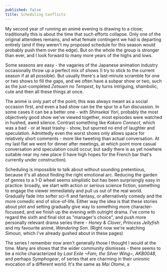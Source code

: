 ```yaml
---
published: false
title: Scheduling Conflicts
---
```


My second year of running an anim&eacute; evening is drawing to a close; traditionally this is about the time that such efforts collapse. Only one of the original attendees remains, and what female contingent we had is departing entirely (and if they weren't my proposed schedule for this season would probably push them over the edge). But on the whole the group is stronger than ever, and I look forward to many more years of the highs and lows.

Some seasons are easy - the vagaries of the Japanese animation industry occasionally throw up a perfect mix of shows (I try to stick to the current season if at all possible). But usually there's a last-minute scramble for one or two shows to fill the gaps, and we often have a subpar show or two, such as the just-completed *Zetsuen no Tempest*, by turns intriguing, shambolic, cute and then all these things at once.

The anim&eacute; is only part of the point; this was always meant as a social occasion first, and even a bad show can be the spur to a fun discussion. In some cases it can be a better one - with *Shinsekai Yori*, probably the most objectively good show we've viewed together, most episodes were watched in hushed, awed silence. Contrast something like *Kokoro Connect*, which was a bad - or at least trashy - show, but spurred no end of laughter and speculation. Admittedly even the worst shows only allows space for relatively short comments - more like tweeting than actual conversation. At my last flat we went for dinner after meetings, at which point more casual conversation and speculation could occur, but sadly there is as yet nowhere suitable near my new place (I have high hopes for the French bar that's currently under construction).

Scheduling is impossible to talk about without sounding pretentious, because it's all about finding the right emotional arc. Reducing the garden of genres to a 1-D wheel seems simplistic but has been surprisingly easy in practice: broadly, we start with action or serious science fiction, something to engage the viewer immediately and pull us out of the real world. Gradually fade into softer sci-fi and fantasy, or alternatively comedy and the more comedic end of slice-of-life. Either way the idea is that these stories about plot and  setting gradually give way to something more character-focussed, and we finish up the evening with outright drama. I've come to regard the sixth and final slot as "manager's choice", and push more personally relevant drama series there - *Honey & Clover*, *Princess Jellyfish* and my favourite anim&eacute;, *Wandering Son*. (Right now we're watching *Simoun*, which I've already gushed about in these pages)

The series I remember now aren't generally those I thought I would at the time. Many are shows that the wider community dismisses - there seems to be a niche characterized by *Last Exile ~Fam, the Silver Wing~*, *AKB0048*, and perhaps *Symphogear*, of series that are charming in their unironic evocation of a different world. It's the same as *Mai Otome*, a 